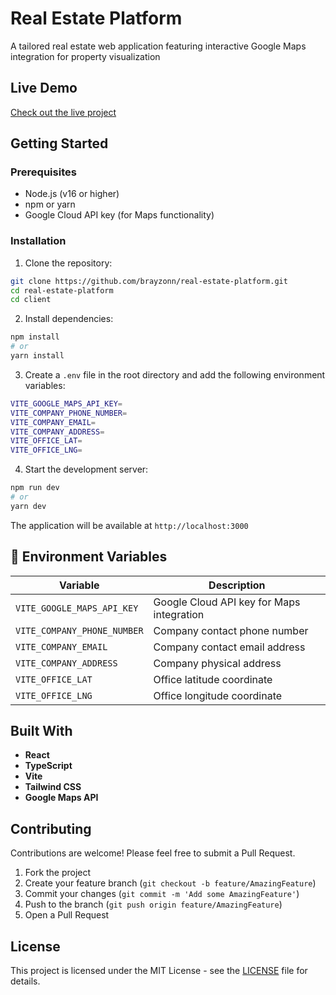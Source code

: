 # Real Estate Platform

A tailored real estate web application featuring interactive Google Maps integration for property visualization

## Live Demo

[Check out the live project](https://realestate-platform-alpha.vercel.app/)

## Getting Started

### Prerequisites

- Node.js (v16 or higher)
- npm or yarn
- Google Cloud API key (for Maps functionality)

### Installation

1. Clone the repository:

```bash
git clone https://github.com/brayzonn/real-estate-platform.git
cd real-estate-platform
cd client
```

2. Install dependencies:

```bash
npm install
# or
yarn install
```

3. Create a `.env` file in the root directory and add the following environment variables:

```bash
VITE_GOOGLE_MAPS_API_KEY=
VITE_COMPANY_PHONE_NUMBER=
VITE_COMPANY_EMAIL=
VITE_COMPANY_ADDRESS=
VITE_OFFICE_LAT=
VITE_OFFICE_LNG=
```

4. Start the development server:

```bash
npm run dev
# or
yarn dev
```

The application will be available at `http://localhost:3000`

## 🔧 Environment Variables

| Variable                    | Description                               |
| --------------------------- | ----------------------------------------- |
| `VITE_GOOGLE_MAPS_API_KEY`  | Google Cloud API key for Maps integration |
| `VITE_COMPANY_PHONE_NUMBER` | Company contact phone number              |
| `VITE_COMPANY_EMAIL`        | Company contact email address             |
| `VITE_COMPANY_ADDRESS`      | Company physical address                  |
| `VITE_OFFICE_LAT`           | Office latitude coordinate                |
| `VITE_OFFICE_LNG`           | Office longitude coordinate               |

## Built With

- **React**
- **TypeScript**
- **Vite**
- **Tailwind CSS**
- **Google Maps API**

## Contributing

Contributions are welcome! Please feel free to submit a Pull Request.

1. Fork the project
2. Create your feature branch (`git checkout -b feature/AmazingFeature`)
3. Commit your changes (`git commit -m 'Add some AmazingFeature'`)
4. Push to the branch (`git push origin feature/AmazingFeature`)
5. Open a Pull Request

## License

This project is licensed under the MIT License - see the [LICENSE](LICENSE) file for details.

